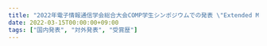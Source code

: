 ```yaml
---
title: "2022年電子情報通信学会総合大会COMP学生シンポジウムでの発表 \"Extended MSO model checking via small vertex integrity\" が最優秀論文賞を受賞しました"
date: 2022-03-15T00:00:00+09:00
tags: ["国内発表", "対外発表", "受賞歴"]
---
```


